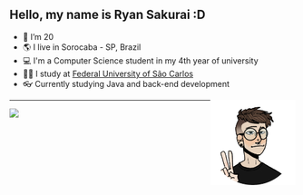 ## Hello, my name is Ryan Sakurai :D

- 🎂 I’m 20
- 🌎 I live in Sorocaba - SP, Brazil
- 💻 I'm a Computer Science student in my 4th year of university
- 👨‍🎓 I study at [Federal University of São Carlos](https://en.wikipedia.org/wiki/Federal_University_of_S%C3%A3o_Carlos)
- 👓 Currently studying Java and back-end development

<a href="https://picrew.me/en/image_maker/1473879" target="_blank">
  <img align="right" height="150" src="img/avatar.png">
</a>

---
<a href="https://skillicons.dev" target="_blank">
  <img align="left" height="70" src="https://skillicons.dev/icons?i=java,spring,py,nodejs,linux,postgres,md,git&theme=dark">
</a>
